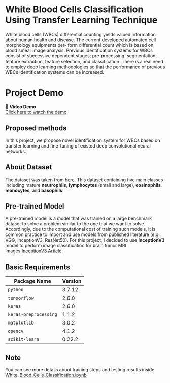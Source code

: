 # White Blood Cells Classification Using Transfer Learning Technique
White blood cells (WBCs) differential counting yields valued information about human health and disease. The current developed automated cell morphology equipments per- form differential count which is based on blood smear image analysis. Previous identification systems for WBCs consist of successive dependent stages; pre-processing, segmentation, feature extraction, feature selection, and classification. There is a real need to employ deep learning methodologies so that the performance of previous WBCs identification systems can be increased.
# Project Demo

🎥 **Video Demo**  
[Click here to watch the demo](https://drive.google.com/file/d/1NfkB3SuEvldFlcPqDyh9EWy9iq60XTUN/view?usp=sharing)

## Proposed methods
In this project, we propose novel identification system for WBCs based on transfer learning and fine-tuning of existed deep convolutional neural networks.

## About Dataset

The dataset was taken from [here](https://raabindata.com/free-data).
This dataset containing five main classes including mature **neutrophils**, **lymphocytes** (small and large), **eosinophils**, **monocytes**, and **basophils**.



## Pre-trained Model

A pre-trained model is a model that was trained on a large benchmark dataset to solve a problem similar to the one that we want to solve. Accordingly, due to the computational cost of training such models, it is common practice to import and use models from published literature (e.g. VGG, InceptionV3, ResNet50). For this project, I decided to use **InceptionV3** model to perform image classification for brain tumor MRI images.[InceptionV3 Article](http://arxiv.org/abs/1512.00567)

## Basic Requirements

| **Package Name**      | **Version** |
| --------------------- | ----------- |
| `python`              | 3.7.12      |
| `tensorflow`          | 2.6.0       |
| `keras`               | 2.6.0       |
| `keras-preprocessing` | 1.1.2       |
| `matplotlib`          | 3.0.2       |
| `opencv`              | 4.1.2       |
| `scikit-learn`        | 0.22.2      |

## Note
You can see more details about training steps and testing results inside [White_Blood_Cells_Classification.ipynb](https://github.com/masoudnick/White-Blood-Cells-Classification/blob/main/White_Blood_Cells_Classification.ipynb)


